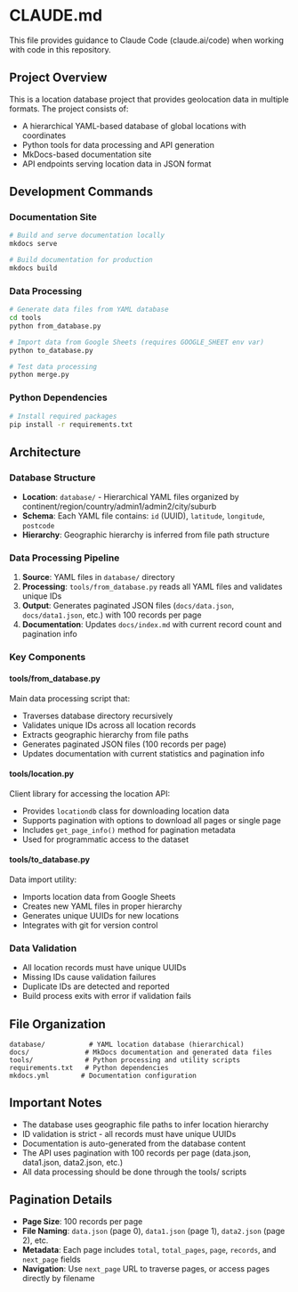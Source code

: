 # CLAUDE.md

This file provides guidance to Claude Code (claude.ai/code) when working with code in this repository.

## Project Overview

This is a location database project that provides geolocation data in multiple formats. The project consists of:
- A hierarchical YAML-based database of global locations with coordinates
- Python tools for data processing and API generation
- MkDocs-based documentation site
- API endpoints serving location data in JSON format

## Development Commands

### Documentation Site
```bash
# Build and serve documentation locally
mkdocs serve

# Build documentation for production
mkdocs build
```

### Data Processing
```bash
# Generate data files from YAML database
cd tools
python from_database.py

# Import data from Google Sheets (requires GOOGLE_SHEET env var)
python to_database.py

# Test data processing
python merge.py
```

### Python Dependencies
```bash
# Install required packages
pip install -r requirements.txt
```

## Architecture

### Database Structure
- **Location**: `database/` - Hierarchical YAML files organized by continent/region/country/admin1/admin2/city/suburb
- **Schema**: Each YAML file contains: `id` (UUID), `latitude`, `longitude`, `postcode`
- **Hierarchy**: Geographic hierarchy is inferred from file path structure

### Data Processing Pipeline
1. **Source**: YAML files in `database/` directory
2. **Processing**: `tools/from_database.py` reads all YAML files and validates unique IDs
3. **Output**: Generates paginated JSON files (`docs/data.json`, `docs/data1.json`, etc.) with 100 records per page
4. **Documentation**: Updates `docs/index.md` with current record count and pagination info

### Key Components

#### tools/from_database.py
Main data processing script that:
- Traverses database directory recursively
- Validates unique IDs across all location records
- Extracts geographic hierarchy from file paths
- Generates paginated JSON files (100 records per page)
- Updates documentation with current statistics and pagination info

#### tools/location.py
Client library for accessing the location API:
- Provides `locationdb` class for downloading location data
- Supports pagination with options to download all pages or single page
- Includes `get_page_info()` method for pagination metadata
- Used for programmatic access to the dataset

#### tools/to_database.py
Data import utility:
- Imports location data from Google Sheets
- Creates new YAML files in proper hierarchy
- Generates unique UUIDs for new locations
- Integrates with git for version control

### Data Validation
- All location records must have unique UUIDs
- Missing IDs cause validation failures
- Duplicate IDs are detected and reported
- Build process exits with error if validation fails

## File Organization

```
database/           # YAML location database (hierarchical)
docs/              # MkDocs documentation and generated data files
tools/             # Python processing and utility scripts
requirements.txt   # Python dependencies
mkdocs.yml        # Documentation configuration
```

## Important Notes

- The database uses geographic file paths to infer location hierarchy
- ID validation is strict - all records must have unique UUIDs
- Documentation is auto-generated from the database content
- The API uses pagination with 100 records per page (data.json, data1.json, data2.json, etc.)
- All data processing should be done through the tools/ scripts

## Pagination Details

- **Page Size**: 100 records per page
- **File Naming**: `data.json` (page 0), `data1.json` (page 1), `data2.json` (page 2), etc.
- **Metadata**: Each page includes `total`, `total_pages`, `page`, `records`, and `next_page` fields
- **Navigation**: Use `next_page` URL to traverse pages, or access pages directly by filename